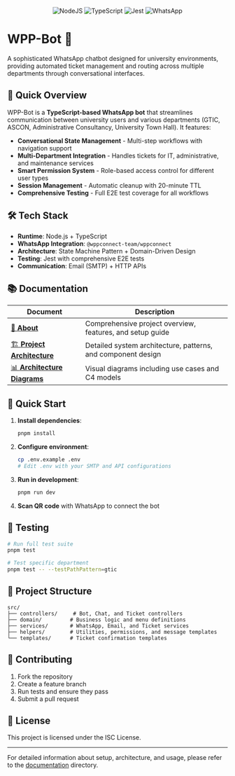 <div align="center">
   
   ![NodeJS](https://img.shields.io/badge/node.js-6DA55F?style=for-the-badge&logo=node.js&logoColor=white)
   ![TypeScript](https://img.shields.io/badge/typescript-%23007ACC.svg?style=for-the-badge&logo=typescript&logoColor=white)
   ![Jest](https://img.shields.io/badge/-jest-%23C21325?style=for-the-badge&logo=jest&logoColor=white)
   ![WhatsApp](https://img.shields.io/badge/WhatsApp-25D366?style=for-the-badge&logo=whatsapp&logoColor=white)
   
</div>

# WPP-Bot 🤖

A sophisticated WhatsApp chatbot designed for university environments, providing automated ticket management and routing across multiple departments through conversational interfaces.

## 🚀 Quick Overview

WPP-Bot is a **TypeScript-based WhatsApp bot** that streamlines communication between university users and various departments (GTIC, ASCON, Administrative Consultancy, University Town Hall). It features:

- **Conversational State Management** - Multi-step workflows with navigation support
- **Multi-Department Integration** - Handles tickets for IT, administrative, and maintenance services  
- **Smart Permission System** - Role-based access control for different user types
- **Session Management** - Automatic cleanup with 20-minute TTL
- **Comprehensive Testing** - Full E2E test coverage for all workflows

## 🛠️ Tech Stack

- **Runtime**: Node.js + TypeScript
- **WhatsApp Integration**: `@wppconnect-team/wppconnect`
- **Architecture**: State Machine Pattern + Domain-Driven Design
- **Testing**: Jest with comprehensive E2E tests
- **Communication**: Email (SMTP) + HTTP APIs

## 📚 Documentation

| Document | Description |
|----------|-------------|
| [📖 **About**](./docs/about.md) | Comprehensive project overview, features, and setup guide |
| [🏗️ **Project Architecture**](./docs/project-architecture.md) | Detailed system architecture, patterns, and component design |
| [📊 **Architecture Diagrams**](./docs/architecture.md) | Visual diagrams including use cases and C4 models |

## 🚀 Quick Start

1. **Install dependencies**:
   ```bash
   pnpm install
   ```

2. **Configure environment**:
   ```bash
   cp .env.example .env
   # Edit .env with your SMTP and API configurations
   ```

3. **Run in development**:
   ```bash
   pnpm run dev
   ```

4. **Scan QR code** with WhatsApp to connect the bot

## 🧪 Testing

```bash
# Run full test suite
pnpm test

# Test specific department
pnpm test -- --testPathPattern=gtic
```

## 📁 Project Structure

```
src/
├── controllers/     # Bot, Chat, and Ticket controllers
├── domain/         # Business logic and menu definitions  
├── services/       # WhatsApp, Email, and Ticket services
├── helpers/        # Utilities, permissions, and message templates
└── templates/      # Ticket confirmation templates
```

## 🤝 Contributing

1. Fork the repository
2. Create a feature branch
3. Run tests and ensure they pass
4. Submit a pull request

## 📄 License

This project is licensed under the ISC License.

---

For detailed information about setup, architecture, and usage, please refer to the [documentation](./docs/) directory.
